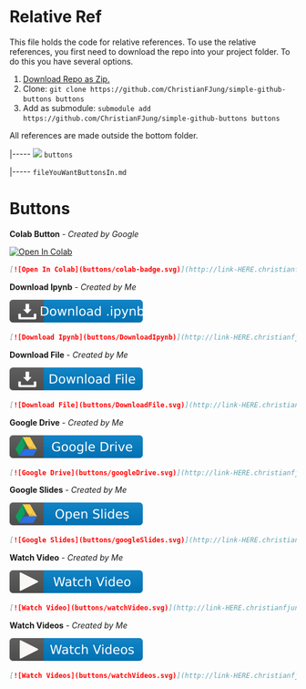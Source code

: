 # Relative Ref

This file holds the code for relative references. To use the relative references, you first need to download the repo into your project folder. To do this you have several options.

1. [Download Repo as Zip.](https://github.com/ChristianFJung/simple-github-buttons/archive/master.zip)
2. Clone:  `git clone https://github.com/ChristianFJung/simple-github-buttons buttons `
3. Add as submodule: `submodule add https://github.com/ChristianFJung/simple-github-buttons buttons`



All references are made outside the bottom folder. 

|----- <img src="https://cdn0.iconfinder.com/data/icons/files-and-folders-19/24/folder-512.png" width="20;" /> `buttons`

|----- `fileYouWantButtonsIn.md`

# Buttons

**Colab Button** - *Created by Google*

[![Open In Colab](https://colab.research.google.com/assets/colab-badge.svg)](http://link-HERE.christianfjung.com)

```markdown
[![Open In Colab](buttons/colab-badge.svg)](http://link-HERE.christianfjung.com)

```



**Download Ipynb** - *Created by Me*



[![Download Ipynb](https://raw.githubusercontent.com/ChristianFJung/simple-github-buttons/master/DownloadIpynb.svg)](http://link-HERE.christianfjung.com)

```markdown
[![Download Ipynb](buttons/DownloadIpynb)](http://link-HERE.christianfjung.com)
```



**Download File** - *Created by Me*

[![Download File](https://raw.githubusercontent.com/ChristianFJung/simple-github-buttons/master/DownloadFile.svg)](http://link-HERE.christianfjung.com)

```markdown
[![Download File](buttons/DownloadFile.svg)](http://link-HERE.christianfjung.com)
```



**Google Drive** - *Created by Me*

[![Google Drive](https://raw.githubusercontent.com/ChristianFJung/simple-github-buttons/master/googleDrive.svg)](http://link-HERE.christianfjung.com)

```markdown
[![Google Drive](buttons/googleDrive.svg)](http://link-HERE.christianfjung.com)
```



**Google Slides** - *Created by Me*

[![Google Slides](https://raw.githubusercontent.com/ChristianFJung/simple-github-buttons/master/googleSlides.svg)](http://link-HERE.christianfjung.com)

```markdown
[![Google Slides](buttons/googleSlides.svg)](http://link-HERE.christianfjung.com)
```



**Watch Video** - *Created by Me*

[![Watch Video](https://raw.githubusercontent.com/ChristianFJung/simple-github-buttons/master/watchVideo.svg)](http://link-HERE.christianfjung.com)

```markdown
[![Watch Video](buttons/watchVideo.svg)](http://link-HERE.christianfjung.com)
```



**Watch Videos** - *Created by Me*

[![Watch Videos](https://raw.githubusercontent.com/ChristianFJung/simple-github-buttons/master/watchVideos.svg)](http://link-HERE.christianfjung.com)

```markdown
[![Watch Videos](buttons/watchVideos.svg)](http://link-HERE.christianfjung.com)
```

